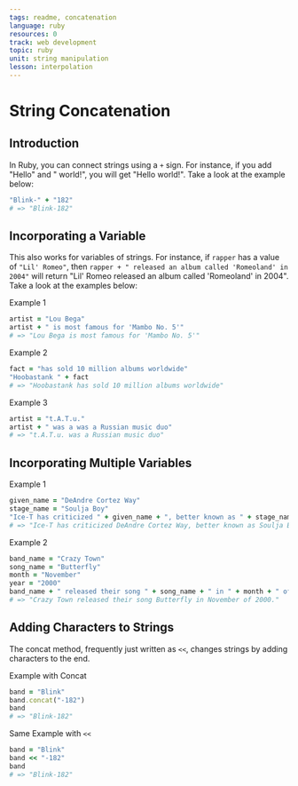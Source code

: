 ```yaml
---
tags: readme, concatenation
language: ruby
resources: 0
track: web development
topic: ruby
unit: string manipulation
lesson: interpolation
---
```


# String Concatenation

## Introduction

In Ruby, you can connect strings using a `+` sign. For instance, if you add "Hello" and " world!", you will get "Hello world!". Take a look at the example below:

```ruby
"Blink-" + "182"
# => "Blink-182"
```

## Incorporating a Variable

This also works for variables of strings. For instance, if `rapper` has a value of `"Lil' Romeo"`, then `rapper + " released an album called 'Romeoland' in 2004"` will return "Lil' Romeo released an album called 'Romeoland' in 2004". Take a look at the examples below:

Example 1
```ruby
artist = "Lou Bega"
artist + " is most famous for 'Mambo No. 5'"
# => "Lou Bega is most famous for 'Mambo No. 5'"
```
Example 2
```ruby
fact = "has sold 10 million albums worldwide"
"Hoobastank " + fact
# => "Hoobastank has sold 10 million albums worldwide"
```
Example 3
```ruby
artist = "t.A.T.u."
artist + " was a was a Russian music duo"
# => "t.A.T.u. was a Russian music duo"
```

## Incorporating Multiple Variables

Example 1
```ruby
given_name = "DeAndre Cortez Way"
stage_name = "Soulja Boy"
"Ice-T has criticized " + given_name + ", better known as " + stage_name + ", for killing hip-hop."
# => "Ice-T has criticized DeAndre Cortez Way, better known as Soulja Boy, for killing hip-hop."
```
Example 2
```ruby
band_name = "Crazy Town"
song_name = "Butterfly"
month = "November"
year = "2000"
band_name + " released their song " + song_name + " in " + month + " of " + year + "."
# => "Crazy Town released their song Butterfly in November of 2000."
```

## Adding Characters to Strings

The concat method, frequently just written as `<<`, changes strings by adding characters to the end.

Example with Concat
```ruby
band = "Blink"
band.concat("-182")
band
# => "Blink-182"
```
Same Example with `<<`
```ruby
band = "Blink"
band << "-182"
band
# => "Blink-182"
```
